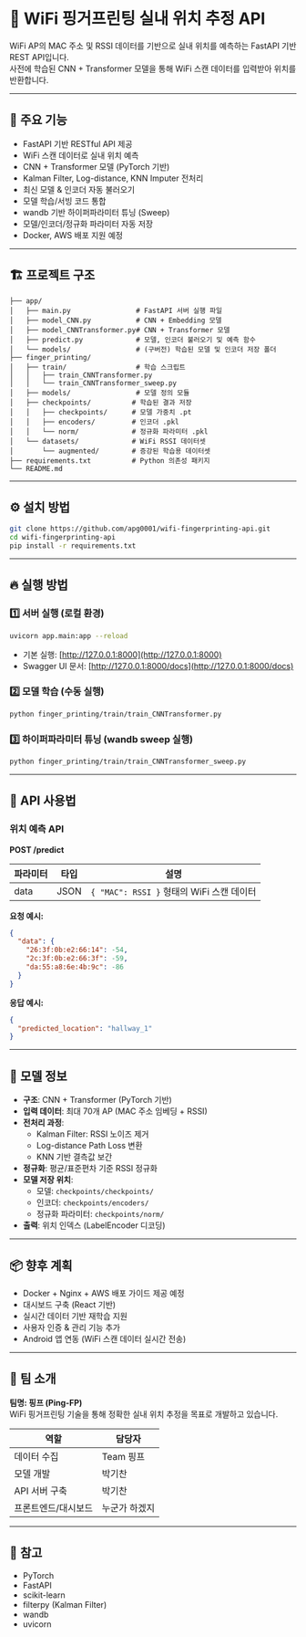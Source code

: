 # 📍 WiFi 핑거프린팅 실내 위치 추정 API

WiFi AP의 MAC 주소 및 RSSI 데이터를 기반으로 실내 위치를 예측하는 FastAPI 기반 REST API입니다.  
사전에 학습된 CNN + Transformer 모델을 통해 WiFi 스캔 데이터를 입력받아 위치를 반환합니다.

---

## 🚀 주요 기능

- FastAPI 기반 RESTful API 제공
- WiFi 스캔 데이터로 실내 위치 예측
- CNN + Transformer 모델 (PyTorch 기반)
- Kalman Filter, Log-distance, KNN Imputer 전처리
- 최신 모델 & 인코더 자동 불러오기
- 모델 학습/서빙 코드 통합
- wandb 기반 하이퍼파라미터 튜닝 (Sweep)
- 모델/인코더/정규화 파라미터 자동 저장
- Docker, AWS 배포 지원 예정

---

## 🏗️ 프로젝트 구조

```
├── app/
│   ├── main.py                # FastAPI 서버 실행 파일
│   ├── model_CNN.py           # CNN + Embedding 모델
│   ├── model_CNNTransformer.py# CNN + Transformer 모델
│   ├── predict.py             # 모델, 인코더 불러오기 및 예측 함수
│   └── models/                # (구버전) 학습된 모델 및 인코더 저장 폴더
├── finger_printing/
│   ├── train/                 # 학습 스크립트
│   │   ├── train_CNNTransformer.py
│   │   └── train_CNNTransformer_sweep.py
│   ├── models/                # 모델 정의 모듈
│   ├── checkpoints/          # 학습된 결과 저장
│   │   ├── checkpoints/      # 모델 가중치 .pt
│   │   ├── encoders/         # 인코더 .pkl
│   │   └── norm/             # 정규화 파라미터 .pkl
│   └── datasets/             # WiFi RSSI 데이터셋
│       └── augmented/        # 증강된 학습용 데이터셋
├── requirements.txt          # Python 의존성 패키지
└── README.md
```

---

## ⚙️ 설치 방법

```bash
git clone https://github.com/apg0001/wifi-fingerprinting-api.git
cd wifi-fingerprinting-api
pip install -r requirements.txt
```

---

## 🔥 실행 방법

### 1️⃣ 서버 실행 (로컬 환경)

```bash
uvicorn app.main:app --reload
```

- 기본 실행: [http://127.0.0.1:8000](http://127.0.0.1:8000)
- Swagger UI 문서: [http://127.0.0.1:8000/docs](http://127.0.0.1:8000/docs)

### 2️⃣ 모델 학습 (수동 실행)

```bash
python finger_printing/train/train_CNNTransformer.py
```

### 3️⃣ 하이퍼파라미터 튜닝 (wandb sweep 실행)

```bash
python finger_printing/train/train_CNNTransformer_sweep.py
```

---

## 📡 API 사용법

### 위치 예측 API

**POST /predict**

| 파라미터 | 타입  | 설명 |
|----------|------|------------|
| data     | JSON | `{ "MAC": RSSI }` 형태의 WiFi 스캔 데이터 |

**요청 예시:**

```json
{
  "data": {
    "26:3f:0b:e2:66:14": -54,
    "2c:3f:0b:e2:66:3f": -59,
    "da:55:a8:6e:4b:9c": -86
  }
}
```

**응답 예시:**

```json
{
  "predicted_location": "hallway_1"
}
```

---

## 🧠 모델 정보

- **구조**: CNN + Transformer (PyTorch 기반)
- **입력 데이터**: 최대 70개 AP (MAC 주소 임베딩 + RSSI)
- **전처리 과정**:
  - Kalman Filter: RSSI 노이즈 제거
  - Log-distance Path Loss 변환
  - KNN 기반 결측값 보간
- **정규화**: 평균/표준편차 기준 RSSI 정규화
- **모델 저장 위치**:
  - 모델: `checkpoints/checkpoints/`
  - 인코더: `checkpoints/encoders/`
  - 정규화 파라미터: `checkpoints/norm/`
- **출력**: 위치 인덱스 (LabelEncoder 디코딩)

---

## 📦 향후 계획

- Docker + Nginx + AWS 배포 가이드 제공 예정
- 대시보드 구축 (React 기반)
- 실시간 데이터 기반 재학습 지원
- 사용자 인증 & 관리 기능 추가
- Android 앱 연동 (WiFi 스캔 데이터 실시간 전송)

---

## 👥 팀 소개

**팀명: 핑프 (Ping-FP)**  
WiFi 핑거프린팅 기술을 통해 정확한 실내 위치 추정을 목표로 개발하고 있습니다.

| 역할           | 담당자 |
|----------------|--------|
| 데이터 수집    | Team 핑프 |
| 모델 개발      | 박기찬 |
| API 서버 구축  | 박기찬 |
| 프론트엔드/대시보드 | 누군가 하겠지 |

---

## 📝 참고

- PyTorch
- FastAPI
- scikit-learn
- filterpy (Kalman Filter)
- wandb
- uvicorn
